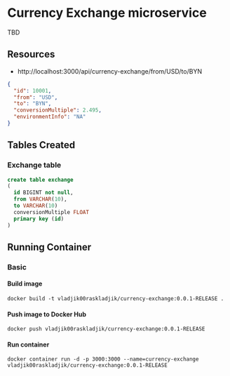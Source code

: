 # Currency Exchange microservice

TBD

## Resources

- http://localhost:3000/api/currency-exchange/from/USD/to/BYN

```json
{
  "id": 10001,
  "from": "USD",
  "to": "BYN",
  "conversionMultiple": 2.495,
  "environmentInfo": "NA"
}
```

## Tables Created

### Exchange table

```sql
create table exchange
(
  id BIGINT not null,
  from VARCHAR(10),
  to VARCHAR(10)
  conversionMultiple FLOAT
  primary key (id)
)
```

## Running Container

### Basic

#### Build image

```text
docker build -t vladjik00raskladjik/currency-exchange:0.0.1-RELEASE .
```

#### Push image to Docker Hub

```text
docker push vladjik00raskladjik/currency-exchange:0.0.1-RELEASE
```

#### Run container

```text
docker container run -d -p 3000:3000 --name=currency-exchange vladjik00raskladjik/currency-exchange:0.0.1-RELEASE
```
